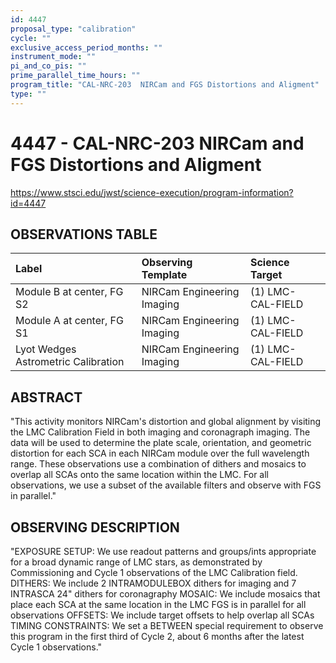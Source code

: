 ```yaml
---
id: 4447
proposal_type: "calibration"
cycle: ""
exclusive_access_period_months: ""
instrument_mode: ""
pi_and_co_pis: ""
prime_parallel_time_hours: ""
program_title: "CAL-NRC-203  NIRCam and FGS Distortions and Aligment"
type: ""
---
```

# 4447 - CAL-NRC-203  NIRCam and FGS Distortions and Aligment
https://www.stsci.edu/jwst/science-execution/program-information?id=4447
## OBSERVATIONS TABLE
| Label                               | Observing Template             | Science Target      |
| :---------------------------------- | :----------------------------- | :------------------ |
| Module B at center, FG S2           | NIRCam Engineering Imaging     | (1) LMC-CAL-FIELD   |
| Module A at center, FG S1           | NIRCam Engineering Imaging     | (1) LMC-CAL-FIELD   |
| Lyot Wedges Astrometric Calibration | NIRCam Engineering Imaging     | (1) LMC-CAL-FIELD   |

## ABSTRACT
"This activity monitors NIRCam's distortion and global alignment by visiting the LMC Calibration Field in both imaging and coronagraph imaging. The data will be used to determine the plate scale, orientation, and geometric distortion for each SCA in each NIRCam module over the full wavelength range. These observations use a combination of dithers and mosaics to overlap all SCAs onto the same location within the LMC. For all observations, we use a subset of the available filters and observe with FGS in parallel."

## OBSERVING DESCRIPTION
"EXPOSURE SETUP: We use readout patterns and groups/ints appropriate for a broad dynamic range of LMC stars, as demonstrated by Commissioning and Cycle 1 observations of the LMC Calibration field.
DITHERS: We include 2 INTRAMODULEBOX dithers for imaging and 7 INTRASCA 24" dithers for coronagraphy
MOSAIC: We include mosaics that place each SCA at the same location in the LMC
FGS is in parallel for all observations
OFFSETS: We include target offsets to help overlap all SCAs
TIMING CONSTRAINTS: We set a BETWEEN special requirement to observe this program in the first third of Cycle 2, about 6 months after the latest Cycle 1 observations."